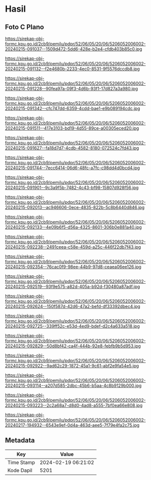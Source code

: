 # Hasil

## Foto C Plano

https://sirekap-obj-formc.kpu.go.id/2cb9/pemilu/pdpr/52/06/05/20/06/5206052006002-20240215-091037--1509d472-5dd6-428e-b2e4-cfdb403b85c0.jpg

https://sirekap-obj-formc.kpu.go.id/2cb9/pemilu/pdpr/52/06/05/20/06/5206052006002-20240215-091132--f2e4680b-2233-4ec0-8531-9f5576dccdb8.jpg

https://sirekap-obj-formc.kpu.go.id/2cb9/pemilu/pdpr/52/06/05/20/06/5206052006002-20240215-091228--90fea97a-09f3-4d6b-93f1-17d827a3a980.jpg

https://sirekap-obj-formc.kpu.go.id/2cb9/pemilu/pdpr/52/06/05/20/06/5206052006002-20240215-091342--cfc747dd-6359-4cdd-bae1-e9b089194cdc.jpg

https://sirekap-obj-formc.kpu.go.id/2cb9/pemilu/pdpr/52/06/05/20/06/5206052006002-20240215-091511--417e3103-bd19-4d55-89ce-a00305eced20.jpg

https://sirekap-obj-formc.kpu.go.id/2cb9/pemilu/pdpr/52/06/05/20/06/5206052006002-20240215-091627--fa18d7d7-4cdb-4582-8180-072524c7fd43.jpg

https://sirekap-obj-formc.kpu.go.id/2cb9/pemilu/pdpr/52/06/05/20/06/5206052006002-20240215-091744--7ecc6414-06d6-48fc-a7fc-c98dd4d0bcd4.jpg

https://sirekap-obj-formc.kpu.go.id/2cb9/pemilu/pdpr/52/06/05/20/06/5206052006002-20240215-091901--9c3a9f5b-7482-4c43-bf98-15807d928f56.jpg

https://sirekap-obj-formc.kpu.go.id/2cb9/pemilu/pdpr/52/06/05/20/06/5206052006002-20240215-092013--ac946606-0ece-4835-822b-5c8b6440d846.jpg

https://sirekap-obj-formc.kpu.go.id/2cb9/pemilu/pdpr/52/06/05/20/06/5206052006002-20240215-092133--4e09b6f5-d56a-4325-8601-306b0e881a40.jpg

https://sirekap-obj-formc.kpu.go.id/2cb9/pemilu/pdpr/52/06/05/20/06/5206052006002-20240215-092238--2491ceea-c58e-459d-a25c-446f22db7f43.jpg

https://sirekap-obj-formc.kpu.go.id/2cb9/pemilu/pdpr/52/06/05/20/06/5206052006002-20240215-092354--76cac0f9-98ee-44b9-97d8-ceaea06ee126.jpg

https://sirekap-obj-formc.kpu.go.id/2cb9/pemilu/pdpr/52/06/05/20/06/5206052006002-20240215-092519--93f9e575-a82d-405a-b92d-f30480a87adf.jpg

https://sirekap-obj-formc.kpu.go.id/2cb9/pemilu/pdpr/52/06/05/20/06/5206052006002-20240215-092624--150f587d-42d6-47a2-befd-df33392dbec4.jpg

https://sirekap-obj-formc.kpu.go.id/2cb9/pemilu/pdpr/52/06/05/20/06/5206052006002-20240215-092725--339ff52c-e53d-4ed9-bdef-d2c4a633a518.jpg

https://sirekap-obj-formc.kpu.go.id/2cb9/pemilu/pdpr/52/06/05/20/06/5206052006002-20240215-092829--50d8bf42-ca4f-444b-92e8-febfb9b5d953.jpg

https://sirekap-obj-formc.kpu.go.id/2cb9/pemilu/pdpr/52/06/05/20/06/5206052006002-20240215-092922--9ad62c29-1872-45a1-9c61-abf2e9fa54e5.jpg

https://sirekap-obj-formc.kpu.go.id/2cb9/pemilu/pdpr/52/06/05/20/06/5206052006002-20240215-093114--a207d585-2dbc-45b6-b5aa-4c8b9129b000.jpg

https://sirekap-obj-formc.kpu.go.id/2cb9/pemilu/pdpr/52/06/05/20/06/5206052006002-20240215-093223--2c2a68a7-d8d0-4ad8-a555-7bf0ea66e808.jpg

https://sirekap-obj-formc.kpu.go.id/2cb9/pemilu/pdpr/52/06/05/20/06/5206052006002-20240217-194932--6543e9ef-0d4a-463d-aee5-7f79e4fa2c75.jpg


## Metadata

| Key        | Value               |
| ---------- | ------------------- |
| Time Stamp | 2024-02-19 06:21:02 |
| Kode Dapil | 5201                |



